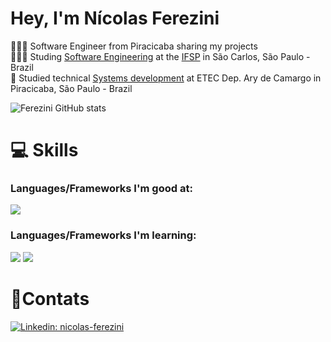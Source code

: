 # Hey, I'm Nícolas Ferezini

👨🏻‍💻 Software Engineer from Piracicaba sharing my projects</br>
👨🏻‍🎓 Studing [Software Engineering](https://youtu.be/O753uuutqH8?si=APPPozTD0vf2FgS4) at the [IFSP](https://scl.ifsp.edu.br/index.php/cursos.html?id=1762:bacharelado-em-engenharia-de-software&catid=61) in São Carlos, São Paulo - Brazil </br>
📓 Studied technical [Systems development](https://youtu.be/_MeRB4pPQKg?si=mZ86bc3gdqIbbsBz) at ETEC Dep. Ary de Camargo in Piracicaba, São Paulo - Brazil</br>

![Ferezini GitHub stats](https://github-readme-stats.vercel.app/api?username=fereziniNi&theme=github_dark&show_icons=true)

# 💻 Skills
### Languages/Frameworks I'm good at:
<img src="https://cdn.jsdelivr.net/gh/devicons/devicon@latest/icons/php/php-original.svg" />
          

### Languages/Frameworks I'm learning:
<img src="https://cdn.jsdelivr.net/gh/devicons/devicon@latest/icons/c/c-original.svg"/>
<img src="https://cdn.jsdelivr.net/gh/devicons/devicon@latest/icons/java/java-original-wordmark.svg"/>
          
          

# 📱Contats
[![Linkedin: nicolas-ferezini](https://img.shields.io/badge/-NicolasFerezini-blue?style=flat-square&logo=Linkedin&logoColor=white&link=https://www.linkedin.com/in/nicolas-ferezini/)](https://www.linkedin.com/in/nicolas-ferezini-4b9464308/)
